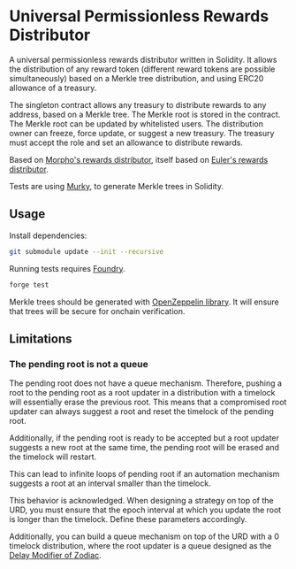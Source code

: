 # Universal Permissionless Rewards Distributor

A universal permissionless rewards distributor written in Solidity.
It allows the distribution of any reward token (different reward tokens are possible simultaneously) based on a Merkle tree distribution, and using ERC20 allowance of a treasury.

The singleton contract allows any treasury to distribute rewards to any address, based on a Merkle tree.
The Merkle root is stored in the contract.
The Merkle root can be updated by whitelisted users.
The distribution owner can freeze, force update, or suggest a new treasury.
The treasury must accept the role and set an allowance to distribute rewards.

Based on [Morpho's rewards distributor](https://github.com/morpho-dao/morpho-v1/blob/main/src/common/rewards-distribution/RewardsDistributor.sol), itself based on [Euler's rewards distributor](https://github.com/euler-xyz/euler-contracts/blob/master/contracts/mining/EulDistributor.sol).

Tests are using [Murky](https://github.com/dmfxyz/murky), to generate Merkle trees in Solidity.

## Usage

Install dependencies:
```bash
git submodule update --init --recursive
```

Running tests requires [Foundry](https://book.getfoundry.sh/getting-started/installation).
```bash
forge test
```

Merkle trees should be generated with [OpenZeppelin library](https://github.com/OpenZeppelin/merkle-tree).
It will ensure that trees will be secure for onchain verification.


## Limitations

### The pending root is not a queue

The pending root does not have a queue mechanism.
Therefore, pushing a root to the pending root as a root updater in a distribution with a timelock will essentially erase the previous root.
This means that a compromised root updater can always suggest a root and reset the timelock of the pending root.

Additionally, if the pending root is ready to be accepted but a root updater suggests a new root at the same time, the pending root will be erased and the timelock will restart.

This can lead to infinite loops of pending root if an automation mechanism suggests a root at an interval smaller than the timelock.

This behavior is acknowledged.
When designing a strategy on top of the URD, you must ensure that the epoch interval at which you update the root is longer than the timelock.
Define these parameters accordingly.

Additionally, you can build a queue mechanism on top of the URD with a 0 timelock distribution, where the root updater is a queue designed as the [Delay Modifier of Zodiac](https://github.com/gnosis/zodiac-modifier-delay/blob/36f56fd2e7a4aeb128971c5567fb8dffb6c6a21b/contracts/Delay.sol).
